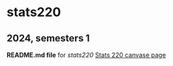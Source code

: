 # stats220
## 2024, semesters 1
**README.md file** for *stats220*
[Stats 220 canvase page](https://canvas.auckland.ac.nz/courses/106054)
